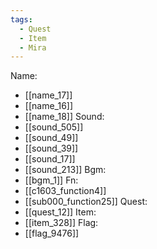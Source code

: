 ```yaml
---
tags:
  - Quest
  - Item
  - Mira
---
```

Name:
- [[name_17]]
- [[name_16]]
- [[name_18]]
Sound:
- [[sound_505]]
- [[sound_49]]
- [[sound_39]]
- [[sound_17]]
- [[sound_213]]
Bgm:
- [[bgm_1]]
Fn:
- [[c1603_function4]]
- [[sub000_function25]]
Quest:
- [[quest_12]]
Item:
- [[item_328]]
Flag:
- [[flag_9476]]
